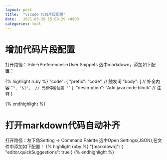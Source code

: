 ```yaml
---
layout: post
title:  "vscode 代码片段配置"
date:   2021-03-29 15:08:29 +0900
categories: tool
---
```


# 增加代码片段配置

打开路径： File->Preferences->User Snippets 选中markdown，添加如下配置：

{% highlight ruby %}
"code": {
    "prefix": "code",  // 触发词
    "body": [  // 补全内容
        "```",
        "$1",  // 光标停留位置
        "```"
    ],
    "description": "Add java code block"  // 注释
}

{% endhighlight %}
# 打开markdown代码自动补齐

打开路径：左下角Setting -> Command Palette 选中Open Settings(JSON),在文件中添加如下配置：
{% highlight ruby %}
"[markdown]":  {
        "editor.quickSuggestions": true
}
{% endhighlight %}
